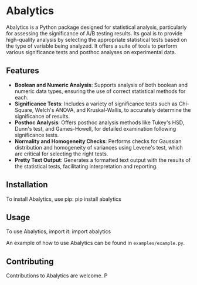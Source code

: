 # Abalytics

Abalytics is a Python package designed for statistical analysis, particularly for assessing the significance of A/B testing results. Its goal is to provide high-quality analysis by selecting the appropriate statistical tests based on the type of variable being analyzed. It offers a suite of tools to perform various significance tests and posthoc analyses on experimental data.

## Features

- **Boolean and Numeric Analysis**: Supports analysis of both boolean and numeric data types, ensuring the use of correct statistical methods for each.
- **Significance Tests**: Includes a variety of significance tests such as Chi-Square, Welch's ANOVA, and Kruskal-Wallis, to accurately determine the significance of results.
- **Posthoc Analysis**: Offers posthoc analysis methods like Tukey's HSD, Dunn's test, and Games-Howell, for detailed examination following significance tests.
- **Normality and Homogeneity Checks**: Performs checks for Gaussian distribution and homogeneity of variances using Levene's test, which are critical for selecting the right tests.
- **Pretty Text Output**: Generates a formatted text output with the results of the statistical tests, facilitating interpretation and reporting.

## Installation

To install Abalytics, use pip:
pip install abalytics

## Usage

To use Abalytics, import it:
import abalytics

An example of how to use Abalytics can be found in `examples/example.py`.

## Contributing

Contributions to Abalytics are welcome. P

